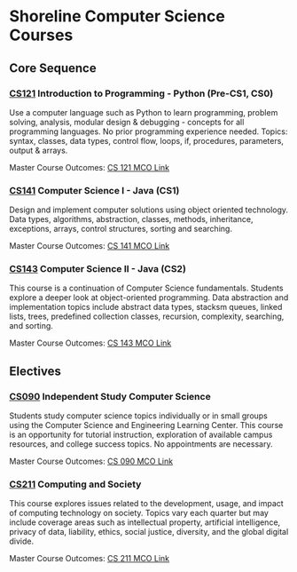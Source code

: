 # Shoreline Computer Science Courses

## Core Sequence

### [CS121](121/) Introduction to Programming - Python (Pre-CS1, CS0)
Use a computer language such as Python to learn programming, problem solving, analysis, modular design & debugging - concepts for all programming languages. No prior programming experience needed. Topics: syntax, classes, data types, control flow, loops, if, procedures, parameters, output & arrays.

Master Course Outcomes: [CS 121 MCO Link](https://app.shoreline.edu/CourseProgramDesignSystem/public/MCO_PrintMCO.aspx?id=14738)

### [CS141](141/) Computer Science I - Java (CS1)
Design and implement computer solutions using object oriented technology. Data types, algorithms, abstraction, classes, methods, inheritance, exceptions, arrays, control structures, sorting and searching.

Master Course Outcomes: [CS 141 MCO Link](https://app.shoreline.edu/CourseProgramDesignSystem/public/MCO_PrintMCO.aspx?id=14741)

### [CS143](143/) Computer Science II - Java (CS2)
This course is a continuation of Computer Science fundamentals. Students explore a deeper look at object-oriented programming. Data abstraction and implementation topics include abstract data types, stacksm queues, linked lists, trees, predefined collection classes, recursion, complexity, searching, and sorting.

Master Course Outcomes: [CS 143 MCO Link](https://app.shoreline.edu/CourseProgramDesignSystem/public/MCO_PrintMCO.aspx?id=15134)

## Electives

### [CS090](090/) Independent Study Computer Science
Students study computer science topics individually or in small groups using the Computer Science and Engineering Learning Center. This course is an opportunity for tutorial instruction, exploration of available campus resources, and college success topics. No appointments are necessary.

Master Course Outcomes: [CS 090 MCO Link](https://app.shoreline.edu/CourseProgramDesignSystem/public/MCO_PrintMCO.aspx?id=15093)

### [CS211](211/) Computing and Society
This course explores issues related to the development, usage, and impact of computing technology on society. Topics vary each quarter but may include coverage areas such as intellectual property, artificial intelligence, privacy of data, liability, ethics, social justice, diversity, and the global digital divide.

Master Course Outcomes: [CS 211 MCO Link](https://app.shoreline.edu/CourseProgramDesignSystem/public/MCO_PrintMCO.aspx?id=15119)
